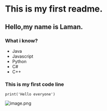 # This is my first readme.
## Hello,my name is Laman.
### What i know?
* Java
* Javascript
* Python
* C#
* C++
### This is my first code line
``` print('Hello everyone') ```

![image.png](https://www.google.com/url?sa=i&url=https%3A%2F%2Fwww.moscvettorg.com%2Fproduct%2F31-kompliment&psig=AOvVaw39Fk7uImYJo80BKOJkVVKa&ust=1692972662206000&source=images&cd=vfe&opi=89978449&ved=0CBAQjRxqFwoTCNjY5J3Q9oADFQAAAAAdAAAAABAE)
